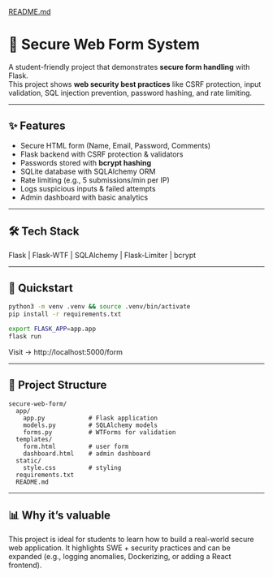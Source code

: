 [README.md](https://github.com/user-attachments/files/22705071/README.md)

# 🔐 Secure Web Form System

A student-friendly project that demonstrates **secure form handling** with Flask.  
This project shows **web security best practices** like CSRF protection, input validation, SQL injection prevention, password hashing, and rate limiting.

---

## ✨ Features
- Secure HTML form (Name, Email, Password, Comments)
- Flask backend with CSRF protection & validators
- Passwords stored with **bcrypt hashing**
- SQLite database with SQLAlchemy ORM
- Rate limiting (e.g., 5 submissions/min per IP)
- Logs suspicious inputs & failed attempts
- Admin dashboard with basic analytics

---

## 🛠️ Tech Stack
Flask | Flask-WTF | SQLAlchemy | Flask-Limiter | bcrypt

---

## 🚀 Quickstart
```bash
python3 -m venv .venv && source .venv/bin/activate
pip install -r requirements.txt

export FLASK_APP=app.app
flask run
```
Visit → http://localhost:5000/form

---

## 📂 Project Structure
```
secure-web-form/
  app/
    app.py            # Flask application
    models.py         # SQLAlchemy models
    forms.py          # WTForms for validation
  templates/
    form.html         # user form
    dashboard.html    # admin dashboard
  static/
    style.css         # styling
  requirements.txt
  README.md
```

---

## 📊 Why it’s valuable
This project is ideal for students to learn how to build a real-world secure web application. It highlights SWE + security practices and can be expanded (e.g., logging anomalies, Dockerizing, or adding a React frontend).

